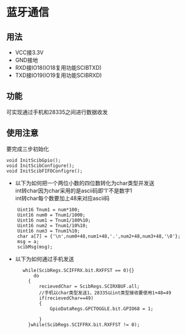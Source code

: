 # 蓝牙通信  
## 用法  
- VCC接3.3V  
- GND接地  
- RXD接IO18(IO18复用功能SCIBTXD)   
- TXD接IO19(IO19复用功能SCIBRXD)  
## 功能  
可实现通过手机和28335之间进行数据收发  
## 使用注意  
要完成三步初始化  
```
void InitScibGpio();
void InitScibConfigure();
void InitScibFIFOConfigre();
```  
- 以下为如何把一个两位小数的四位数转化为char类型并发送  
int转char因为char采用的是ascii码即'1'不是数字1  
int转char每个数要加上48来对应ascii码  
```
    Uint16 Tnum1 = num*100;
    Uint16 num0 = Tnum1/1000;
    Uint16 num1 = Tnum1/100%10;
    Uint16 num2 = Tnum1/10%10;
    Uint16 num3 = Tnum1%10;
    char a[7] = {'\n',num0+48,num1+48,'.',num2+48,num3+48,'\0'};
    msg = a;
    scibMsg(msg);
```  
- 以下为如何通过手机发送 
```
      while(ScibRegs.SCIFFRX.bit.RXFFST == 0){}
          do
        {
            recievedChar = ScibRegs.SCIRXBUF.all;
            //手机以char类型发送1，28335以int类型接收要使用1+48=49
            if(recievedChar==49)
            {
                GpioDataRegs.GPCTOGGLE.bit.GPIO68 = 1;

            }
        }while(ScibRegs.SCIFFRX.bit.RXFFST != 0);
```
